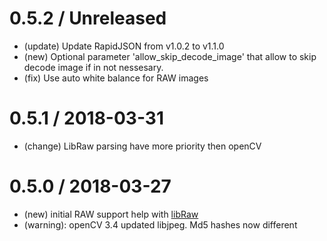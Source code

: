 0.5.2 / Unreleased
==================
 * (update) Update RapidJSON from v1.0.2 to v1.1.0
 * (new) Optional parameter 'allow_skip_decode_image' that allow to skip decode image if in not nessesary.
 * (fix) Use auto white balance for RAW images

0.5.1 / 2018-03-31
==================
 * (change) LibRaw parsing have more priority then openCV

0.5.0 / 2018-03-27
==================
 * (new) initial RAW support help with [libRaw](https://www.libraw.org/)
 * (warning): openCV 3.4 updated libjpeg. Md5 hashes now different

